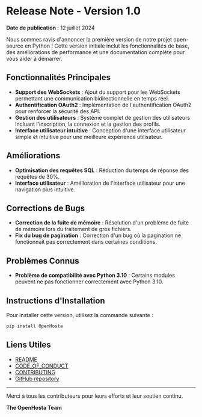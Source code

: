 # Release Note - Version 1.0

**Date de publication :** 12 juillet 2024

Nous sommes ravis d'annoncer la première version de notre projet open-source en Python ! Cette version initiale inclut les fonctionnalités de base, des améliorations de performance et une documentation complète pour vous aider à démarrer.

## Fonctionnalités Principales
- **Support des WebSockets** : Ajout du support pour les WebSockets permettant une communication bidirectionnelle en temps réel.
- **Authentification OAuth2** : Implémentation de l'authentification OAuth2 pour renforcer la sécurité des API.
- **Gestion des utilisateurs** : Système complet de gestion des utilisateurs incluant l'inscription, la connexion et la gestion des profils.
- **Interface utilisateur intuitive** : Conception d'une interface utilisateur simple et intuitive pour une meilleure expérience utilisateur.

## Améliorations
- **Optimisation des requêtes SQL** : Réduction du temps de réponse des requêtes de 30%.
- **Interface utilisateur** : Amélioration de l'interface utilisateur pour une navigation plus intuitive.

## Corrections de Bugs
- **Correction de la fuite de mémoire** : Résolution d'un problème de fuite de mémoire lors du traitement de gros fichiers.
- **Fix du bug de pagination** : Correction d'un bug où la pagination ne fonctionnait pas correctement dans certaines conditions.

## Problèmes Connus
- **Problème de compatibilité avec Python 3.10** : Certains modules peuvent ne pas fonctionner correctement avec Python 3.10.

## Instructions d'Installation
Pour installer cette version, utilisez la commande suivante :
```bash
pip install OpenHosta
```

## Liens Utiles

- [README](README.md)
- [CODE_OF_CONDUCT](CODE_OF_CONDUCT.md)
- [CONTRIBUTING](CONTRIBUTING.md)
- [GitHub repository](https://github.com/hand-e-fr/OpenHosta-dev?tab=coc-ov-file)

---

Merci à tous les contributeurs pour leurs efforts et leur soutien continu.

**The OpenHosta Team**
